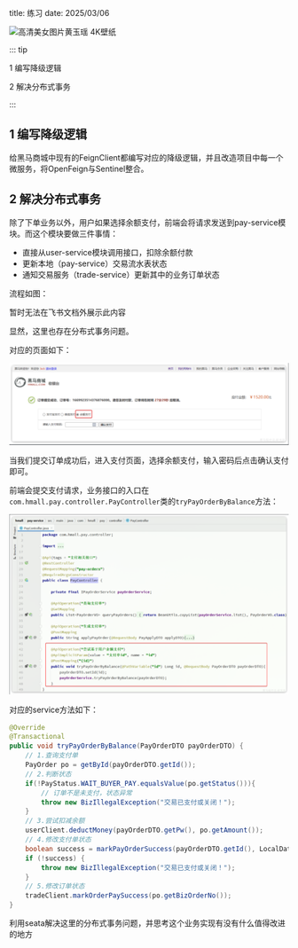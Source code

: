 title: 练习
date: 2025/03/06

![高清美女图片黄玉瑶 4K壁纸](https://bizhi1.com/wp-content/uploads/2024/11/%E9%AB%98%E6%B8%85%E7%BE%8E%E5%A5%B3%E5%9B%BE%E7%89%87%E9%BB%84%E7%8E%89%E7%91%B6-4K%E5%A3%81%E7%BA%B8-3840x2400-1.jpg)

::: tip

1 编写降级逻辑

2 解决分布式事务

:::

## 1 编写降级逻辑

给黑马商城中现有的FeignClient都编写对应的降级逻辑，并且改造项目中每一个微服务，将OpenFeign与Sentinel整合。





## 2 解决分布式事务

除了下单业务以外，用户如果选择余额支付，前端会将请求发送到pay-service模块。而这个模块要做三件事情：

- 直接从user-service模块调用接口，扣除余额付款
- 更新本地（pay-service）交易流水表状态
- 通知交易服务（trade-service）更新其中的业务订单状态

流程如图：

暂时无法在飞书文档外展示此内容

显然，这里也存在分布式事务问题。

对应的页面如下：

![image-20250624105346761](images/3-SP_DT/image-20250624105346761.png)

当我们提交订单成功后，进入支付页面，选择余额支付，输入密码后点击确认支付即可。

前端会提交支付请求，业务接口的入口在`com.hmall.pay.controller.PayController`类的`tryPayOrderByBalance`方法：

![image-20250624105434722](images/3-SP_DT/image-20250624105434722.png)

对应的service方法如下：

```Java
@Override
@Transactional
public void tryPayOrderByBalance(PayOrderDTO payOrderDTO) {
    // 1.查询支付单
    PayOrder po = getById(payOrderDTO.getId());
    // 2.判断状态
    if(!PayStatus.WAIT_BUYER_PAY.equalsValue(po.getStatus())){
        // 订单不是未支付，状态异常
        throw new BizIllegalException("交易已支付或关闭！");
    }
    // 3.尝试扣减余额
    userClient.deductMoney(payOrderDTO.getPw(), po.getAmount());
    // 4.修改支付单状态
    boolean success = markPayOrderSuccess(payOrderDTO.getId(), LocalDateTime.now());
    if (!success) {
        throw new BizIllegalException("交易已支付或关闭！");
    }
    // 5.修改订单状态
    tradeClient.markOrderPaySuccess(po.getBizOrderNo());
}
```

利用seata解决这里的分布式事务问题，并思考这个业务实现有没有什么值得改进的地方

